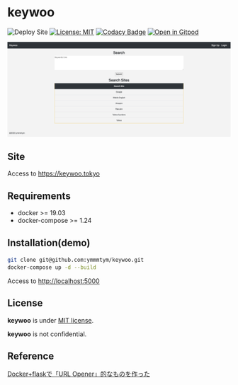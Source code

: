 # keywoo

![Deploy Site](https://github.com/ymmmtym/keywoo/workflows/Deploy%20Site/badge.svg) [![License: MIT](https://img.shields.io/badge/License-MIT-yellow.svg)](https://opensource.org/licenses/MIT) [![Codacy Badge](https://api.codacy.com/project/badge/Grade/482c4bf8af724892b725d6308eb6d64d)](https://www.codacy.com/manual/ymmmtym/keywoo?utm_source=github.com&amp;utm_medium=referral&amp;utm_content=ymmmtym/keywoo&amp;utm_campaign=Badge_Grade) [![Open in Gitpod](https://gitpod.io/button/open-in-gitpod.svg)](https://gitpod.io/#https://github.com/ymmmtym/keywoo)

![keywoo](./keywoo/static/keywoo_top.png)

## Site

Access to <https://keywoo.tokyo>

## Requirements

- docker >= 19.03
- docker-compose >= 1.24

## Installation(demo)

```bash
git clone git@github.com:ymmmtym/keywoo.git
docker-compose up -d --build
```

Access to <http://localhost:5000>

## License

**keywoo** is under [MIT license](https://en.wikipedia.org/wiki/MIT_License).

**keywoo** is not confidential.

## Reference

[Docker+flaskで「URL Opener」的なものを作った](https://qiita.com/ymmmtym/items/eba907b818f0cc70856d)
